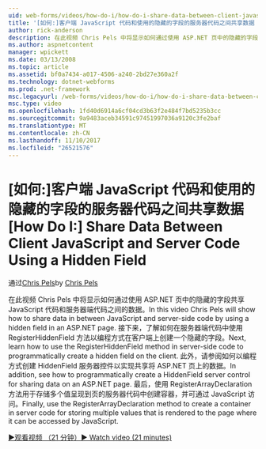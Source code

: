 ```yaml
---
uid: web-forms/videos/how-do-i/how-do-i-share-data-between-client-javascript-and-server-code-using-a-hidden-field
title: '[如何:]客户端 JavaScript 代码和使用的隐藏的字段的服务器代码之间共享数据 |Microsoft 文档'
author: rick-anderson
description: 在此视频 Chris Pels 中将显示如何通过使用 ASP.NET 页中的隐藏的字段共享 JavaScript 代码和服务器端代码之间的数据。 接下来，了解如何 t...
ms.author: aspnetcontent
manager: wpickett
ms.date: 03/13/2008
ms.topic: article
ms.assetid: bf0a7434-a017-4506-a240-2bd27e360a2f
ms.technology: dotnet-webforms
ms.prod: .net-framework
msc.legacyurl: /web-forms/videos/how-do-i/how-do-i-share-data-between-client-javascript-and-server-code-using-a-hidden-field
msc.type: video
ms.openlocfilehash: 1fd40d6914a6cf04cd3b63f2e484f7bd5235b3cc
ms.sourcegitcommit: 9a9483aceb34591c97451997036a9120c3fe2baf
ms.translationtype: MT
ms.contentlocale: zh-CN
ms.lasthandoff: 11/10/2017
ms.locfileid: "26521576"
---
```

<a name="how-do-i-share-data-between-client-javascript-and-server-code-using-a-hidden-field"></a><span data-ttu-id="67368-104">[如何:]客户端 JavaScript 代码和使用的隐藏的字段的服务器代码之间共享数据</span><span class="sxs-lookup"><span data-stu-id="67368-104">[How Do I:] Share Data Between Client JavaScript and Server Code Using a Hidden Field</span></span>
====================
<span data-ttu-id="67368-105">通过[Chris Pels](https://twitter.com/chrispels)</span><span class="sxs-lookup"><span data-stu-id="67368-105">by [Chris Pels](https://twitter.com/chrispels)</span></span>

<span data-ttu-id="67368-106">在此视频 Chris Pels 中将显示如何通过使用 ASP.NET 页中的隐藏的字段共享 JavaScript 代码和服务器端代码之间的数据。</span><span class="sxs-lookup"><span data-stu-id="67368-106">In this video Chris Pels will show how to share data in between JavaScript and server-side code by using a hidden field in an ASP.NET page.</span></span> <span data-ttu-id="67368-107">接下来，了解如何在服务器端代码中使用 RegisterHiddenField 方法以编程方式在客户端上创建一个隐藏的字段。</span><span class="sxs-lookup"><span data-stu-id="67368-107">Next, learn how to use the RegisterHiddenField method in server-side code to programmatically create a hidden field on the client.</span></span> <span data-ttu-id="67368-108">此外，请参阅如何以编程方式创建 HiddenField 服务器控件以实现共享将 ASP.NET 页上的数据。</span><span class="sxs-lookup"><span data-stu-id="67368-108">In addition, see how to programmatically create a HiddenField server control for sharing data on an ASP.NET page.</span></span> <span data-ttu-id="67368-109">最后，使用 RegisterArrayDeclaration 方法用于存储多个值呈现到页的服务器代码中创建容器，并可通过 JavaScript 访问。</span><span class="sxs-lookup"><span data-stu-id="67368-109">Finally, use the RegisterArrayDeclaration method to create a container in server code for storing multiple values that is rendered to the page where it can be accessed by JavaScript.</span></span>

[<span data-ttu-id="67368-110">&#9654;观看视频 （21 分钟）</span><span class="sxs-lookup"><span data-stu-id="67368-110">&#9654; Watch video (21 minutes)</span></span>](https://channel9.msdn.com/Blogs/ASP-NET-Site-Videos/how-do-i-share-data-between-client-javascript-and-server-code-using-a-hidden-field)
